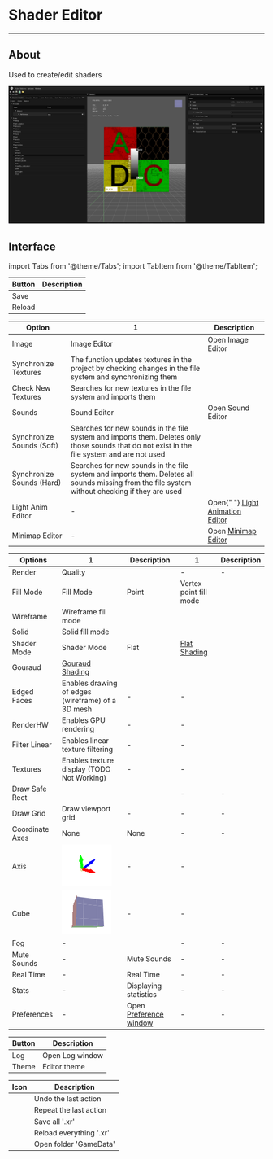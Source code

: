 # Shader Editor

___

## About

Used to create/edit shaders

![alt text centered](assets/images/shader-editor.png)

## Interface

import Tabs from '@theme/Tabs';
import TabItem from '@theme/TabItem';

<Tabs>
  <TabItem value="file" label="File" default>
<table>
  <thead>
    <tr>
      <th>Button</th>
      <th>Description</th>
    </tr>
  </thead>
  <tbody>
    <tr>
      <td>Save</td>
      <td />
    </tr>
    <tr>
      <td>Reload</td>
      <td />
    </tr>
  </tbody>
</table>
  </TabItem>
  <TabItem value="editors" label="Editors">
<table>
  <thead>
    <tr>
      <th>Option</th>
      <th>1</th>
      <th>Description</th>
    </tr>
  </thead>
  <tbody>
    <tr>
      <td rowSpan={3}>Image</td>
      <td>Image Editor</td>
      <td>Open Image Editor</td>
    </tr>
    <tr>
      <td>Synchronize Textures</td>
      <td>
        The function updates textures in the project by checking changes in the
        file system and synchronizing them
      </td>
    </tr>
    <tr>
      <td>Check New Textures</td>
      <td>Searches for new textures in the file system and imports them</td>
    </tr>
    <tr>
      <td rowSpan={3}>Sounds</td>
      <td>Sound Editor</td>
      <td>Open Sound Editor</td>
    </tr>
    <tr>
      <td>Synchronize Sounds (Soft)</td>
      <td>
        Searches for new sounds in the file system and imports them. Deletes
        only those sounds that do not exist in the file system and are not used
      </td>
    </tr>
    <tr>
      <td>Synchronize Sounds (Hard)</td>
      <td>
        Searches for new sounds in the file system and imports them. Deletes all
        sounds missing from the file system without checking if they are used
      </td>
    </tr>
    <tr>
      <td>Light Anim Editor</td>
      <td>-</td>
      <td>
        Open{" "}
        <a href="../light-animations-editor/light-animations-editor.md">
          Light Animation Editor
        </a>
      </td>
    </tr>
    <tr>
      <td>Minimap Editor</td>
      <td>-</td>
      <td>
        Open <a href="../minimap-editor/minimap-editor.md">Minimap Editor</a>
      </td>
    </tr>
  </tbody>
</table>
  </TabItem>
  <TabItem value="options" label="Options">
<table>
  <thead>
    <tr>
      <th>Options</th>
      <th>1</th>
      <th>Description</th>
      <th>1</th>
      <th>Description</th>
    </tr>
  </thead>
  <tbody>
    <tr>
      <td rowSpan={10}>Render</td>
      <td>Quality</td>
      <td />
      <td>-</td>
      <td>-</td>
    </tr>
    <tr>
      <td rowSpan={3}>Fill Mode</td>
      <td rowSpan={3}>Fill Mode</td>
      <td>Point</td>
      <td>Vertex point fill mode</td>
    </tr>
    <tr>
      <td>Wireframe</td>
      <td>Wireframe fill mode</td>
    </tr>
    <tr>
      <td>Solid</td>
      <td>Solid fill mode</td>
    </tr>
    <tr>
      <td rowSpan={2}>Shader Mode</td>
      <td rowSpan={2}>Shader Mode</td>
      <td>Flat</td>
      <td>
        <a href="https://en.wikipedia.org/wiki/Shading#Flat_shading">
          Flat Shading
        </a>
      </td>
    </tr>
    <tr>
      <td>Gouraud</td>
      <td>
        <a href="https://en.wikipedia.org/wiki/Gouraud_shading">
          Gouraud Shading
        </a>
      </td>
    </tr>
    <tr>
      <td>Edged Faces</td>
      <td>Enables drawing of edges (wireframe) of a 3D mesh</td>
      <td>-</td>
      <td>-</td>
    </tr>
    <tr>
      <td>RenderHW</td>
      <td>Enables GPU rendering</td>
      <td>-</td>
      <td>-</td>
    </tr>
    <tr>
      <td>Filter Linear</td>
      <td>Enables linear texture filtering</td>
      <td>-</td>
      <td>-</td>
    </tr>
    <tr>
      <td>Textures</td>
      <td>Enables texture display (TODO Not Working)</td>
      <td>-</td>
      <td>-</td>
    </tr>
    <tr>
      <td>Draw Safe Rect</td>
      <td />
      <td />
      <td>-</td>
      <td>-</td>
    </tr>
    <tr>
      <td>Draw Grid</td>
      <td>Draw viewport grid</td>
      <td>-</td>
      <td>-</td>
      <td>-</td>
    </tr>
    <tr>
      <td rowSpan={3}>Coordinate Axes</td>
      <td>None</td>
      <td>None</td>
      <td>-</td>
      <td>-</td>
    </tr>
    <tr>
      <td>Axis</td>
      <td>
        <img alt ="ca-asix" src="../assets/images/ca-axis.png" />
      </td>
      <td>-</td>
      <td>-</td>
    </tr>
    <tr>
      <td>Cube</td>
      <td>
        <img alt ="ca-cube" src="../assets/images/ca-cube.png" />
      </td>
      <td>-</td>
      <td>-</td>
    </tr>
    <tr>
      <td>Fog</td>
      <td>-</td>
      <td />
      <td>-</td>
      <td>-</td>
    </tr>
    <tr>
      <td>Mute Sounds</td>
      <td>-</td>
      <td>Mute Sounds</td>
      <td>-</td>
      <td>-</td>
    </tr>
    <tr>
      <td>Real Time</td>
      <td>-</td>
      <td>Real Time</td>
      <td>-</td>
      <td>-</td>
    </tr>
    <tr>
      <td>Stats</td>
      <td>-</td>
      <td>Displaying statistics</td>
      <td>-</td>
      <td>-</td>
    </tr>
    <tr>
      <td>Preferences</td>
      <td>-</td>
      <td>
        Open <a href="../editors-preference.md">Preference window</a>
      </td>
      <td>-</td>
      <td>-</td>
    </tr>
  </tbody>
</table>
  </TabItem>
  <TabItem value="windows" label="Windows">
<table>
  <thead>
    <tr>
      <th>Button</th>
      <th>Description</th>
    </tr>
  </thead>
  <tbody>
    <tr>
      <td>Log</td>
      <td>Open Log window</td>
    </tr>
    <tr>
      <td>Theme</td>
      <td>Editor theme</td>
    </tr>
  </tbody>
</table>
  </TabItem>
</Tabs>

| Icon | Description |
|---|---|
|  | Undo the last action|
|  | Repeat the last action |
|  | Save all '.xr' |
|  | Reload everything '.xr' |
|  | Open folder 'GameData' |
